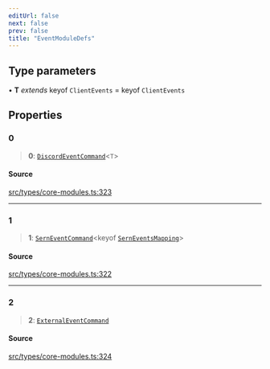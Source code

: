 ```yaml
---
editUrl: false
next: false
prev: false
title: "EventModuleDefs"
---
```


## Type parameters

• **T** *extends* keyof `ClientEvents` = keyof `ClientEvents`

## Properties

### 0

> **0**: [`DiscordEventCommand`](/v4/api/interfaces/discordeventcommand/)\<`T`\>

#### Source

[src/types/core-modules.ts:323](https://github.com/sern-handler/handler/blob/3f703c17b88b6add7de919772e7b2a7faffd3910/src/types/core-modules.ts#L323)

***

### 1

> **1**: [`SernEventCommand`](/v4/api/interfaces/serneventcommand/)\<keyof [`SernEventsMapping`](/v4/api/interfaces/serneventsmapping/)\>

#### Source

[src/types/core-modules.ts:322](https://github.com/sern-handler/handler/blob/3f703c17b88b6add7de919772e7b2a7faffd3910/src/types/core-modules.ts#L322)

***

### 2

> **2**: [`ExternalEventCommand`](/v4/api/interfaces/externaleventcommand/)

#### Source

[src/types/core-modules.ts:324](https://github.com/sern-handler/handler/blob/3f703c17b88b6add7de919772e7b2a7faffd3910/src/types/core-modules.ts#L324)
